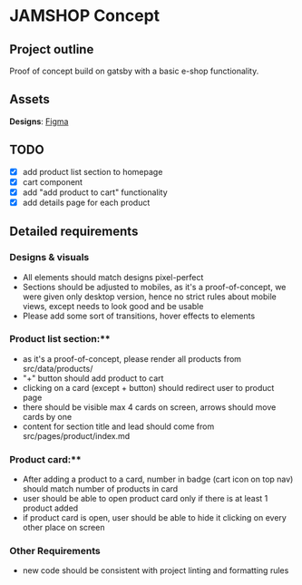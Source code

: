 # JAMSHOP Concept

## Project outline

Proof of concept build on gatsby with a basic e-shop functionality.

## Assets

**Designs**: [Figma](https://www.figma.com/file/pbpZgKb1KmVvG8gT3ILQ0A/Recrut-example)

## TODO

- [x] add product list section to homepage
- [x] cart component
- [x] add "add product to cart" functionality
- [x] add details page for each product

## Detailed requirements

### Designs & visuals

- All elements should match designs pixel-perfect
- Sections should be adjusted to mobiles, as it's a proof-of-concept, we were given only desktop version, hence no strict rules about mobile views, except needs to look good and be usable
- Please add some sort of transitions, hover effects to elements

### Product list section:**

- as it's a proof-of-concept, please render all products from src/data/products/
- "+" button should add product to cart
- clicking on a card (except + button) should redirect user to product page
- there should be visible max 4 cards on screen, arrows should move cards by one
- content for section title and lead should come from src/pages/product/index.md

### Product card:**

- After adding a product to a card, number in badge (cart icon on top nav) should match number of products in card
- user should be able to open product card only if there is at least 1 product added
- if product card is open, user should be able to hide it clicking on every other place on screen

### Other Requirements

- new code should be consistent with project linting and formatting rules
